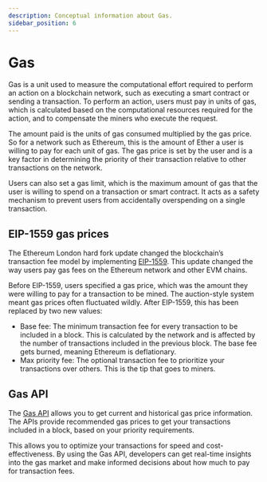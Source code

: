 ```yaml
---
description: Conceptual information about Gas.
sidebar_position: 6
---
```


# Gas

Gas is a unit used to measure the computational effort required to perform an action on a blockchain network, such as
executing a smart contract or sending a transaction. To perform an action, users must pay in units of gas, which is
calculated based on the computational resources required for the action, and to compensate the miners who execute the
request.

The amount paid is the units of gas consumed multiplied by the gas price. So for a network such as Ethereum, this is the
amount of Ether a user is willing to pay for each unit of gas. The gas price is set by the user and is a key factor in
determining the priority of their transaction relative to other transactions on the network.

Users can also set a gas limit, which is the maximum amount of gas that the user is willing to spend on a transaction or
smart contract. It acts as a safety mechanism to prevent users from accidentally overspending on a single transaction.

## EIP-1559 gas prices

The Ethereum London hard fork update changed the blockchain’s transaction fee model by implementing
[EIP-1559](https://eips.ethereum.org/EIPS/eip-1559). This update changed the way users pay gas fees on the Ethereum
network and other EVM chains.

Before EIP-1559, users specified a gas price, which was the amount they were willing to pay for a transaction to be mined. The
auction-style system meant gas prices often fluctuated wildly. After EIP-1559, this has been replaced by two new values:

- Base fee: The minimum transaction fee for every transaction to be included in a block. This is calculated by the network
  and is affected by the number of transactions included in the previous block. The base fee gets burned, meaning
  Ethereum is deflationary.
- Max priority fee: The optional transaction fee to prioritize your transactions over others. This is the tip that goes
  to miners.

## Gas API

The [Gas API](../infura-expansion-apis/gas-api/) allows you to get current and historical gas price information.
The APIs provide recommended gas prices to get your transactions included in a block, based on your priority requirements.

This allows you to optimize your transactions for speed and cost-effectiveness. By using the Gas API, developers
can get real-time insights into the gas market and make informed decisions about how much to pay for transaction fees.